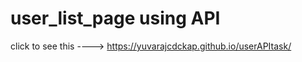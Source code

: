 # user_list_page using API
  click  to see this ---->
 https://yuvarajcdckap.github.io/userAPItask/
 
